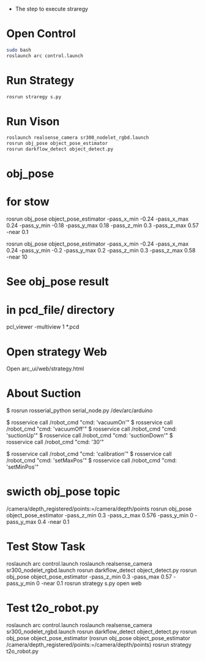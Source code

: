 * The step to execute straregy 

# Open Control

```bash
sudo bash
roslaunch arc control.launch
```

# Run Strategy 

```bash
rosrun straregy s.py
```

# Run Vison 

```bash
roslaunch realsense_camera sr300_nodelet_rgbd.launch
rosrun obj_pose object_pose_estimator
rosrun darkflow_detect object_detect.py            
```

# obj_pose 
# for stow
rosrun obj_pose object_pose_estimator 
-pass_x_min -0.24 -pass_x_max 0.24 -pass_y_min -0.18 -pass_y_max 0.18 -pass_z_min 0.3 -pass_z_max 0.57 -near 0.1

rosrun obj_pose object_pose_estimator -pass_x_min -0.24 -pass_x_max 0.24 -pass_y_min -0.2 -pass_y_max 0.2 -pass_z_min 0.3 -pass_z_max 0.58 -near 10

# See obj_pose result 
# in pcd_file/ directory
pcl_viewer -multiview 1 *.pcd

# Open strategy Web

Open arc_ui/web/strategy.html


# About Suction
$ rosrun rosserial_python serial_node.py /dev/arc/arduino

$ rosservice call /robot_cmd "cmd: 'vacuumOn'" 
$ rosservice call /robot_cmd "cmd: 'vacuumOff'" 
$ rosservice call /robot_cmd "cmd: 'suctionUp'" 
$ rosservice call /robot_cmd "cmd: 'suctionDown'"
$ rosservice call /robot_cmd "cmd: '30'"

$ rosservice call /robot_cmd "cmd: 'calibration'"
$ rosservice call /robot_cmd "cmd: 'setMaxPos'"
$ rosservice call /robot_cmd "cmd: 'setMinPos'"

# swicth obj_pose topic
/camera/depth_registered/points:=/camera/depth/points 
rosrun obj_pose object_pose_estimator  -pass_z_min 0.3 -pass_z_max 0.576 -pass_y_min 0  -pass_y_max 0.4 -near 0.1


# Test Stow Task
roslaunch arc control.launch
roslaunch realsense_camera sr300_nodelet_rgbd.launch
rosrun darkflow_detect object_detect.py
rosrun obj_pose object_pose_estimator  -pass_z_min 0.3 -pass_max 0.57 -pass_y_min 0 -near 0.1
rosrun strategy s.py
open web

# Test t2o_robot.py
roslaunch arc control.launch
roslaunch realsense_camera sr300_nodelet_rgbd.launch
rosrun darkflow_detect object_detect.py
rosrun obj_pose object_pose_estimator
(rosrun obj_pose object_pose_estimator /camera/depth_registered/points:=/camera/depth/points)
rosrun strategy t2o_robot.py
